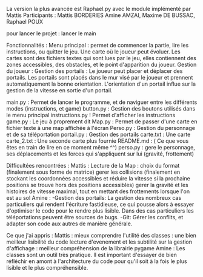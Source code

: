 La version la plus avancée est Raphael.py avec le module implémenté par Mattis
Participants : Mattis BORDERIES Amine AMZAI, Maxime DE BUSSAC, Raphael POUX

pour lancer le projet : lancer le main 

Fonctionnalités : 
Menu principal : permet de commencer la partie, lire les instructions, ou quitter le jeu. 
Une carte où le joueur peut évoluer. 
Les cartes sont des fichiers textes qui sont lues par le jeu, elles contiennent des zones accessibles, des obstacles, et le point d'apparition du joueur. 
Gestion du joueur :
Gestion des portails : Le joueur peut placer et déplacer des portails. Les portails sont placés dans le mur visé par le joueur et prennent automatiquement la bonne orientation.
L'orientation d'un portail influe sur la gestion de la vitesse en sortie d'un portail. 

main.py : Permet de lancer le programme, et de naviguer entre les différents modes (instructions, et game) 
button.py : Gestion des boutons utilisés dans le menu principal 
instructions.py ! Permet d'afficher les instructions
game.py : Le jeu à proprement dit
Map.py : Permet de passer d'une carte en fichier texte à une map affichée à l'écran 
Perso.py : Gestion du personnage et de sa téléportation 
portail.py : Gestion des portails
carte.txt : Une carte
carte_2.txt : Une seconde carte plus fournie 
README.md : ( Ce que vous êtes en train de lire en ce moment même ^^)
perso.py : gere le personnage, ses déplacements et les forces qui s'appliquent sur lui (gravité, frottement)



Difficultées rencontrées :
Mattis : Lecture de la Map : choix du format (finalement sous forme de matrice)
gerer les collisions (finalement en stockant les coordonnées accessibles et réduire la vitesse si la prochaine positions se trouve hors des positions accessibles)
gerer la gravité et les histoires de vitesse maximal, tout en mettant des frottements lorsque l'on est au sol
Amine : 
-Gestion des portails: La gestion des nombreux cas particuliers qui rendent l'écriture fastidieuse, ce qui pousse alors à essayer d'optimiser le code pour le rendre 
plus lisible. Dans des cas particuliers les téléportations peuvent être sources de bugs.
-Git: Gérer les conflits, et adapter son code aux autres de manière générale. 



Ce que j'ai appris : 
Mattis : mieux comprendre l'utilité des classes : une bien meilleur lisibilité du code 
lecture d'evenement et les subtilité sur la gestion d'affichage : meilleur compréhension de la librairie pygame 
Amine : Les classes sont un outil très pratique. Il est important d'essayer de bien réfléchir en amont à l'architecture du code pour qu'il soit à la fois le plus lisible et le plus compréhensible.  
